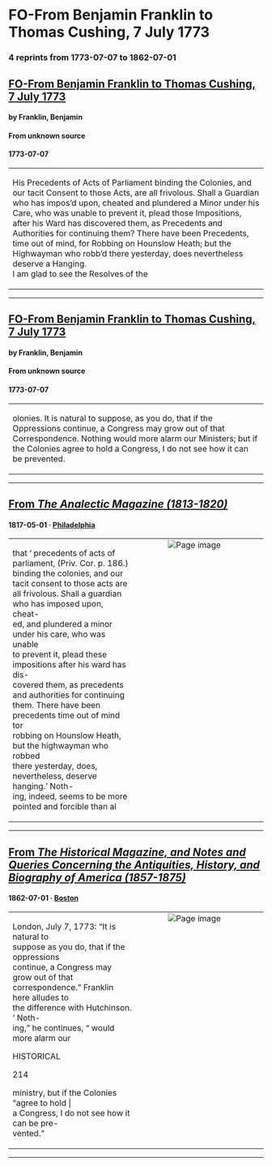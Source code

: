 
# FO-From Benjamin Franklin to Thomas Cushing, 7 July 1773

### 4 reprints from 1773-07-07 to 1862-07-01

## [FO-From Benjamin Franklin to Thomas Cushing, 7 July 1773](https://founders.archives.gov/documents/Franklin/01-20-02-0153)

#### by Franklin, Benjamin

#### From unknown source

#### 1773-07-07

<table style="width: 100%;"><tr><td style="width: 50%">

 His Precedents of Acts of Parliament binding the Colonies, and our tacit Consent to those Acts, are all frivolous. Shall a Guardian who has impos’d upon, cheated and plundered a Minor under his Care, who was unable to prevent it, plead those Impositions, after his Ward has discovered them, as Precedents and Authorities for continuing them? There have been Precedents, time out of mind, for Robbing on Hounslow Heath; but the Highwayman who robb’d there yesterday, does nevertheless deserve a Hanging.  
I am glad to see the Resolves of the
</td></tr></table>

---

## [FO-From Benjamin Franklin to Thomas Cushing, 7 July 1773](https://founders.archives.gov/documents/Franklin/01-20-02-0153)

#### by Franklin, Benjamin

#### From unknown source

#### 1773-07-07

<table style="width: 100%;"><tr><td style="width: 50%">

olonies. It is natural to suppose, as you do, that if the Oppressions continue, a Congress may grow out of that Correspondence. Nothing would more alarm our Ministers; but if the Colonies agree to hold a Congress, I do not see how it can be prevented.
</td></tr></table>

---

## [From _The Analectic Magazine (1813-1820)_](https://archive.org/details/sim_analectic-magazine_1817-05_9/page/n34/mode/1up?view=theater)

#### 1817-05-01 &middot; [Philadelphia](http://dbpedia.org/resource/Philadelphia)

<table style="width: 100%;"><tr><td style="width: 50%">

  
that ‘ precedents of acts of parliament, (Priv. Cor. p. 186.)  
binding the colonies, and our tacit consent to those acts are  
all frivolous. Shall a guardian who has imposed upon, cheat-  
ed, and plundered a minor under his care, who was unable  
to prevent it, plead these impositions after his ward has dis-  
covered them, as precedents and authorities for continuing  
them. There have been precedents time out of mind tor  
robbing on Hounslow Heath, but the highwayman who robbed  
there yesterday, does, nevertheless, deserve hanging.’ Noth-  
ing, indeed, seems to be more pointed and forcible than al
</td><td style="width: 50%; max-height: 75%; margin: auto; display: block;">
<img alt="Page image" src="https://iiif.archive.org/iiif/sim_analectic-magazine_1817-05_9&#0036;34/pct:10.216895,46.360219,66.923516,15.806562/600,/0/default.jpg"/>
</td>
</tr></table>

---

## [From _The Historical Magazine, and Notes and Queries Concerning the Antiquities, History, and Biography of America (1857-1875)_](https://archive.org/details/sim_historical-magazine-biography-of-america_1862-07_6_7/page/n12/mode/1up?view=theater)

#### 1862-07-01 &middot; [Boston](http://dbpedia.org/resource/Boston)

<table style="width: 100%;"><tr><td style="width: 50%">

  
London, July 7, 1773: “It is natural to  
suppose as you do, that if the oppressions  
continue, a Congress may grow out of that  
correspondence.” Franklin here alludes to  
the difference with Hutchinson. ‘ Noth-  
ing,” he continues, “ would more alarm our  
  
  
  
  
  
  
  
HISTORICAL  
  
214  
  
ministry, but if the Colonies “agree to hold |  
a Congress, I do not see how it can be pre-  
vented.”
</td><td style="width: 50%; max-height: 75%; margin: auto; display: block;">
<img alt="Page image" src="https://iiif.archive.org/iiif/sim_historical-magazine-biography-of-america_1862-07_6_7&#0036;12/pct:47.130503,81.812500,33.569182,8.781250/600,/0/default.jpg"/>
</td>
</tr></table>

---

